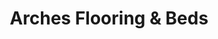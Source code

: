 ---
title: "Arches Flooring & Beds"
url: /coventry/arches-flooring-und-beds/
shop: Raumausstattung
---